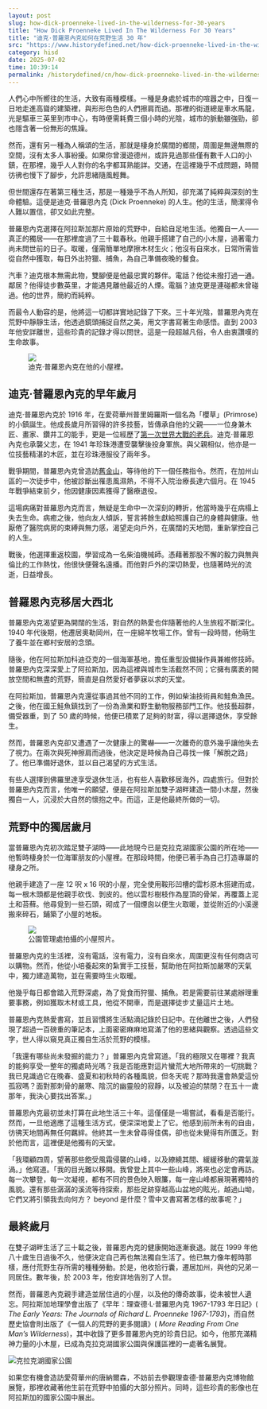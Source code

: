 ```yaml
---
layout: post
slug: how-dick-proenneke-lived-in-the-wilderness-for-30-years
title: "How Dick Proenneke Lived In The Wilderness For 30 Years"
title: "迪克·普羅恩內克如何在荒野生活 30 年"
src: "https://www.historydefined.net/how-dick-proenneke-lived-in-the-wilderness-for-30-years/"
category: hisd
date: 2025-07-02
time: 10:39:14
permalink: /historydefined/cn/how-dick-proenneke-lived-in-the-wilderness-for-30-years
---
```


人們心中所嚮往的生活，大致有兩種模樣。一種是身處於城市的喧囂之中，日復一日地走進高聳的建築裡，與形形色色的人們擦肩而過。那裡的街道總是車水馬龍，光是驅車三英里到市中心，有時便需耗費三個小時的光陰，城市的脈動雖強勁，卻也隱含著一份無形的焦躁。

然而，還有另一種為人稱頌的生活，那就是棲身於廣闊的鄉間，周圍是無邊無際的空間，沒有太多人事紛擾。如果你曾漫遊德州，或許見過那些僅有數千人口的小鎮，在那裡，幾乎人人對你的名字都耳熟能詳。交通，在這裡幾乎不成問題，時間彷彿也慢下了腳步，允許思緒隨風輕舞。

但世間還存在著第三種生活，那是一種幾乎不為人所知，卻充滿了純粹與深刻的生命體驗。這便是迪克·普羅恩內克 (Dick Proenneke) 的人生。他的生活，簡潔得令人難以置信，卻又如此完整。

普羅恩內克選擇在阿拉斯加那片原始的荒野中，自給自足地生活。他獨自一人——真正的獨居——在那裡度過了三十載春秋。他親手搭建了自己的小木屋，過著電力尚未問世前的日子。取暖，僅需簡單地摩擦木材生火；他沒有自來水，日常所需皆從自然中獲取，每日外出狩獵、捕魚，為自己準備夜晚的餐食。

汽車？迪克根本無需此物，雙腳便是他最忠實的夥伴。電話？他從未撥打過一通。鄰居？他得徒步數英里，才能遇見離他最近的人煙。電腦？迪克更是連碰都未曾碰過。他的世界，簡約而純粹。

而最令人動容的是，他將這一切都詳實地記錄了下來。三十年光陰，普羅恩內克在荒野中靜靜生活，他透過鏡頭捕捉自然之美，用文字書寫著生命感悟。直到 2003 年他安詳離世，這些珍貴的記錄才得以問世。這是一段超越凡俗，令人由衷讚嘆的生命故事。

<figure>
  <img src="https://www.historydefined.net/wp-content/uploads/2024/08/Richard_Proenneke_in_his_cabin-1024x694.jpeg">
  <figcaption>迪克·普羅恩內克在他的小屋裡。</figcaption>
</figure>

## 迪克·普羅恩內克的早年歲月

迪克·普羅恩內克於 1916 年，在愛荷華州普里姆羅斯一個名為「櫻草」(Primrose) 的小鎮誕生。他成長歲月所習得的許多技藝，皆傳承自他的父親——一位身兼木匠、畫家、鑽井工的能手，更是一位經歷了[第一次世界大戰的老兵](https://www.historydefined.net/wwi-quiz/ "你對第一次世界大戰了解多少？10 題讓你測驗一下！")。迪克·普羅恩內克也承襲父志，在 1941 年珍珠港遭受襲擊後投身軍旅。與父親相似，他亦是一位技藝精湛的木匠，並在珍珠港服役了兩年多。

戰爭期間，普羅恩內克曾造訪[舊金山](https://www.historydefined.net/iconic-photos-of-san-francisco-in-the-1960s/ "34 張 1960 年代舊金山的經典照片")，等待他的下一個任務指令。然而，在加州山區的一次徒步中，他被診斷出罹患風濕熱，不得不入院治療長達六個月。在 1945 年戰爭結束前夕，他因健康因素獲得了醫療退役。

這場病痛對普羅恩內克而言，無疑是生命中一次深刻的轉折，他當時幾乎在病榻上失去生命。病癒之後，他向友人傾訴，誓言將餘生獻給照護自己的身體與健康。他厭倦了醫院病房的束縛與無力感，渴望走向戶外，在廣闊的天地間，重新掌控自己的人生。

戰後，他選擇重返校園，學習成為一名柴油機械師。憑藉著那股不懈的毅力與無與倫比的工作熱忱，他很快便聲名遠播。而他對戶外的深切熱愛，也隨著時光的流逝，日益增長。

## 普羅恩內克移居大西北

普羅恩內克渴望更為開闊的生活，對自然的熱愛也伴隨著他的人生旅程不斷深化。1940 年代後期，他遷居奧勒岡州，在一座綿羊牧場工作。曾有一段時間，他萌生了養牛並在鄉村安居的念頭。

隨後，他在阿拉斯加科迪亞克的一個海軍基地，擔任重型設備操作員兼維修技師。普羅恩內克深深愛上了阿拉斯加，因為這裡與城市生活截然不同；它擁有廣袤的開放空間和無盡的荒野，簡直是自然愛好者夢寐以求的天堂。

在阿拉斯加，普羅恩內克還從事過其他不同的工作，例如柴油技術員和鮭魚漁民。之後，他在國王鮭魚鎮找到了一份為漁業和野生動物服務部門工作。他技藝超群，備受器重，到了 50 歲的時候，他便已積累了足夠的財富，得以選擇退休，享受餘生。

然而，普羅恩內克卻又遭遇了一次健康上的驚嚇——一次離奇的意外幾乎讓他失去了視力。在兩次與死神擦肩而過後，他決定是時候為自己尋找一條「解脫之路」了。他已準備好退休，並以自己渴望的方式生活。

有些人選擇到佛羅里達享受退休生活，也有些人喜歡移居海外，四處旅行。但對於普羅恩內克而言，他唯一的願望，便是在阿拉斯加雙子湖畔建造一間小木屋，然後獨自一人，沉浸於大自然的懷抱之中。而這，正是他最終所做的一切。

## 荒野中的獨居歲月

當普羅恩內克初次踏足雙子湖時——此地現今已是克拉克湖國家公園的所在地——他暫時棲身於一位海軍朋友的小屋裡。在那段時間，他便已著手為自己打造專屬的棲身之所。

他親手建造了一座 12 呎 x 16 呎的小屋，完全使用鞍形凹槽的雲杉原木搭建而成，每一根木頭都是他親手砍伐、剝皮的。他以雲杉樹枝作為屋頂的骨架，再覆蓋上泥土和苔蘚。他尋覓到一些石頭，砌成了一個煙囪以便生火取暖，並從附近的小溪邊搬來碎石，鋪築了小屋的地板。

<figure>
  <img src="https://www.historydefined.net/wp-content/uploads/2024/08/Proenneke_Cabin_NPS-1024x683.jpg">
  <figcaption>公園管理處拍攝的小屋照片。</figcaption>
</figure>

普羅恩內克的生活裡，沒有電話，沒有電力，沒有自來水，周圍更沒有任何商店可以購物。然而，他從小培養起來的紮實手工技藝，幫助他在阿拉斯加嚴寒的天氣中，獨力建造萬物，並在需要時生火取暖。

他幾乎每日都會踏入荒野深處，為了覓食而狩獵、捕魚。若是需要前往某處辦理重要事務，例如獲取木材或工具，他從不開車，而是選擇徒步丈量這片土地。

普羅恩內克熱愛書寫，並且習慣將生活點滴記錄於日記中。在他離世之後，人們發現了超過一百磅重的筆記本，上面密密麻麻地寫滿了他的思緒與觀察。透過這些文字，世人得以窺見真正獨自生活於荒野的模樣。

「我還有哪些尚未發掘的能力？」普羅恩內克曾寫道。「我的極限又在哪裡？我真的能夠享受一整年的獨處時光嗎？我是否能應對這片蠻荒大地所帶來的一切挑戰？我已見識過它在晚春、盛夏和初秋時的各種風貌，但冬天呢？那時我還會熱愛這份孤寂嗎？面對那刺骨的嚴寒、陰沉的幽靈般的寂靜，以及被迫的禁閉？在五十一歲那年，我決心要找出答案。」

普羅恩內克最初並未打算在此地生活三十年。這僅僅是一場嘗試，看看是否能行。然而，一旦他適應了這種生活方式，便深深地愛上了它。他感到前所未有的自由，彷彿天地間再無任何羈絆。他終其一生未曾尋得佳偶，卻也從未覺得有所匱乏。對於他而言，這裡便是他獨有的天堂。

「我環顧四周，望著那些飽受風霜侵襲的山峰，以及繚繞其間、緩緩移動的霧氣漩渦。」他寫道。「我的目光難以移開。我曾登上其中一些山峰，將來也必定會再訪。每一次攀登，每一次凝視，都有不同的景色映入眼簾，每一座山峰都展現著獨特的風貌。還有那些潺潺的溪流等待探索，那些足跡穿越高山盆地的眩光，越過山坳，它們又將引領我去向何方？ beyond 是什麼？雪中又書寫著怎樣的故事呢？」

## 最終歲月

在雙子湖畔生活了三十載之後，普羅恩內克的健康開始逐漸衰退。就在 1999 年他八十歲生日過後不久，他便決定自己再也無法獨自生活了。他已無力像年輕時那樣，應付荒野生存所需的種種勞動。於是，他收拾行囊，遷居加州，與他的兄弟一同居住。數年後，於 2003 年，他安詳地告別了人世。

然而，普羅恩內克親手建造並居住過的小屋，以及他的傳奇故事，從未被世人遺忘。阿拉斯加地理學會出版了《早年：理查德·L·普羅恩內克 1967-1793 年日記》( _The Early Years: The Journals of Richard L. Proenneke 1967-1793_)，而自然歷史協會則出版了《一個人的荒野的更多閱讀》( _More Reading From One Man’s Wilderness_)，其中收錄了更多普羅恩內克的珍貴日記。如今，他那充滿精神力量的小木屋，已成為克拉克湖國家公園與保護區裡的一處著名展覽。

![克拉克湖國家公園](https://encrypted-tbn3.gstatic.com/licensed-image?q=tbn:ANd9GcRqFKSRdGMHbXl1zkn0SpvW5_DkjFrcEq6K4P4NzUDrNM4xBznx3A_CLNT8D4FOLUpukDzC2DwWwtlz9VzHqxSCw7k9ky64X_O9TXo6txjwiiWMK8M "克拉克湖國家公園")

如果您有機會造訪愛荷華州的唐納爾森，不妨前去參觀理查德·普羅恩內克博物館展覽，那裡收藏著他生前在荒野中拍攝的大部分照片。同時，這些珍貴的影像也在阿拉斯加的國家公園中展出。
